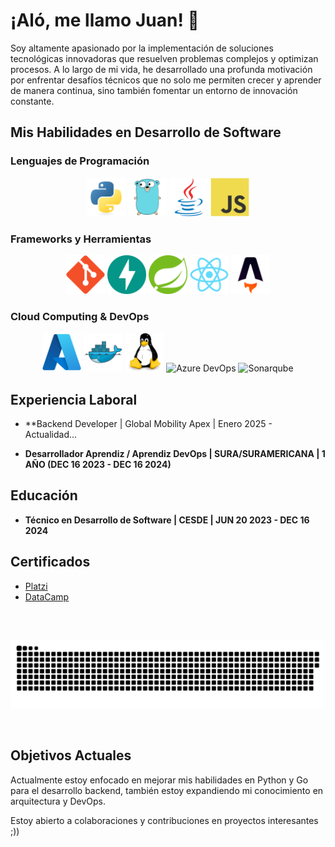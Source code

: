 # ¡Aló, me llamo Juan! 👋

Soy altamente apasionado por la implementación de soluciones tecnológicas innovadoras que resuelven problemas complejos y optimizan procesos. A lo largo de mi vida, he desarrollado una profunda motivación por enfrentar desafíos técnicos que no solo me permiten crecer y aprender de manera continua, sino también fomentar un entorno de innovación constante.

## Mis Habilidades en Desarrollo de Software

### Lenguajes de Programación
<p align="center">
  <img src="https://raw.githubusercontent.com/devicons/devicon/master/icons/python/python-original.svg" alt="Python" width="62" height="62">
  <img src="https://raw.githubusercontent.com/devicons/devicon/master/icons/go/go-original.svg" alt="Go" width="62" height="62">
  <img src="https://raw.githubusercontent.com/devicons/devicon/master/icons/java/java-original.svg" alt="Java" width="62" height="62">
  <img src="https://raw.githubusercontent.com/devicons/devicon/master/icons/javascript/javascript-original.svg" alt="JavaScript" width="62" height="62">
</p>

### Frameworks y Herramientas
<p align="center">
  <img src="https://raw.githubusercontent.com/devicons/devicon/master/icons/git/git-original.svg" alt="Git" width="62" height="62">
  <img src="https://raw.githubusercontent.com/devicons/devicon/master/icons/fastapi/fastapi-original.svg" alt="FastAPI" width="62" height="62">
  <img src="https://raw.githubusercontent.com/devicons/devicon/master/icons/spring/spring-original.svg" alt="Spring Boot" width="62" height="62">
  <img src="https://raw.githubusercontent.com/devicons/devicon/master/icons/react/react-original.svg" alt="React" width="62" height="62">
  <img src="https://raw.githubusercontent.com/devicons/devicon/master/icons/astro/astro-original.svg" alt="Astro" width="62" height="62">
</p>

### Cloud Computing & DevOps
<p align="center">
  <img src="https://raw.githubusercontent.com/devicons/devicon/master/icons/azure/azure-original.svg" alt="Azure" width="62" height="62">
  <img src="https://raw.githubusercontent.com/devicons/devicon/master/icons/docker/docker-original.svg" alt="Docker" width="62" height="62">
  <img src="https://raw.githubusercontent.com/devicons/devicon/master/icons/linux/linux-original.svg" alt="Docker" width="62" height="62">  
  <img src="https://cdn.jsdelivr.net/gh/devicons/devicon@latest/icons/azuredevops/azuredevops-original.svg" alt="Azure DevOps" width="62" height="62"/>
  <img src="https://cdn.jsdelivr.net/gh/devicons/devicon@latest/icons/sonarqube/sonarqube-original.svg" alt="Sonarqube" width="62" height="62" />    
</p>

## Experiencia Laboral

- **Backend Developer | Global Mobility Apex | Enero 2025 - Actualidad...

- **Desarrollador Aprendiz / Aprendiz DevOps | SURA/SURAMERICANA | 1 AÑO (DEC 16 2023 - DEC 16 2024)**

## Educación

- **Técnico en Desarrollo de Software | CESDE | JUN 20 2023 - DEC 16 2024**

## Certificados

- [Platzi](https://drive.google.com/drive/folders/1EhuFzg3yRfQxxScxxTOZd5nn4nWdrM-O?usp=drive_link)
- [DataCamp](https://drive.google.com/drive/folders/1baeUKvi6g2li-FQGhPSHVm-9lf5VnI7E?usp=drive_link)

##

<br/>  


<p align="center">
 <img width="1000" src="assets/github-snake.svg" alt="snake"/>
</p>


<br/>  

## Objetivos Actuales

Actualmente estoy enfocado en mejorar mis habilidades en Python y Go para el desarrollo backend, también estoy expandiendo mi conocimiento en arquitectura y DevOps.

Estoy abierto a colaboraciones y contribuciones en proyectos interesantes ;))
